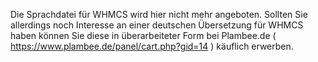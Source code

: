 Die  Sprachdatei für WHMCS wird hier nicht mehr angeboten.
Sollten Sie allerdings noch Interesse an einer deutschen Übersetzung für WHMCS haben können Sie diese in überarbeiteter Form bei Plambee.de ( https://www.plambee.de/panel/cart.php?gid=14 ) käuflich erwerben.
